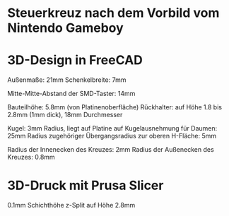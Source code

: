 Steuerkreuz nach dem Vorbild vom Nintendo Gameboy
=================================================


# 3D-Design in FreeCAD
Außenmaße: 21mm
Schenkelbreite: 7mm

Mitte-Mitte-Abstand der SMD-Taster: 14mm

Bauteilhöhe: 5.8mm (von Platinenoberfläche)
Rückhalter: auf Höhe 1.8 bis 2.8mm (1mm dick), 18mm Durchmesser

Kugel: 3mm Radius, liegt auf Platine auf
Kugelausnehmung für Daumen: 25mm Radius
zugehöriger Übergangsradius zur oberen H-Fläche: 5mm

Radius der Innenecken des Kreuzes: 2mm
Radius der Außenecken des Kreuzes: 0.8mm



# 3D-Druck mit Prusa Slicer
0.1mm Schichthöhe
z-Split auf Höhe 2.8mm





